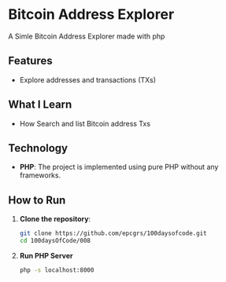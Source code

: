 # Bitcoin Address Explorer

A Simle Bitcoin Address Explorer made with php

## Features

- Explore addresses and transactions (TXs)

## What I Learn

- How Search and list Bitcoin address Txs

## Technology

- **PHP**: The project is implemented using pure PHP without any frameworks.

## How to Run

1. **Clone the repository**:
    ```bash
    git clone https://github.com/epcgrs/100daysofcode.git
    cd 100daysOfCode/008
    ```
2. **Run PHP Server**

    ```bash
    php -s localhost:8000
    ```